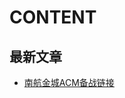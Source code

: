 # CONTENT
## 最新文章
- [南航金城ACM备战链接](https://github.com/nhjcacmt/acm/blob/master/%E5%8D%97%E8%88%AA%E9%87%91%E5%9F%8EACM%E5%A4%87%E6%88%98%E9%93%BE%E6%8E%A5.md)

